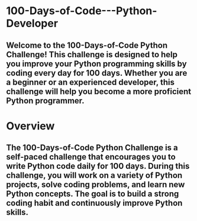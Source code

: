 # 100-Days-of-Code---Python-Developer

## Welcome to the 100-Days-of-Code Python Challenge! This challenge is designed to help you improve your Python programming skills by coding every day for 100 days. Whether you are a beginner or an experienced developer, this challenge will help you become a more proficient Python programmer.

# Overview
## The 100-Days-of-Code Python Challenge is a self-paced challenge that encourages you to write Python code daily for 100 days. During this challenge, you will work on a variety of Python projects, solve coding problems, and learn new Python concepts. The goal is to build a strong coding habit and continuously improve Python skills.

